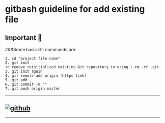 # gitbash guideline for add existing file

## Important 🌟
###Some basic Git commands are:

```
1. cd "project file name"
2. git init
to remove reinitialized existing Git repository in using : rm -rf .git
3. git init again
4. git remote add origin (https link)
5. git add .
6. git commit -m ""
7. git push origin master
```

---
[![github](https://cloud.githubusercontent.com/assets/17016297/18839843/0e06a67a-83d2-11e6-993a-b35a182500e0.png)][1]
---
[1]: https://github.com/asofiyatukiran

---


